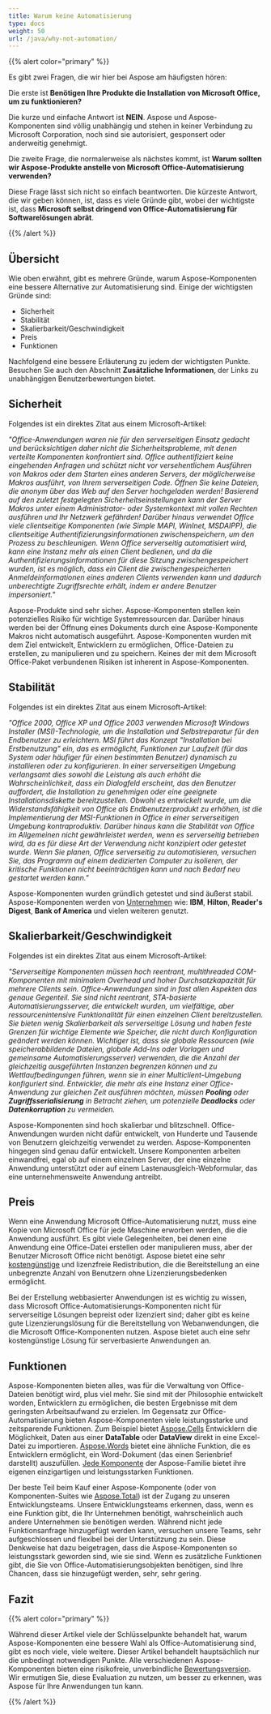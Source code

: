 ```yaml
---
title: Warum keine Automatisierung
type: docs
weight: 50
url: /java/why-not-automation/
---
```


{{% alert color="primary" %}} 

Es gibt zwei Fragen, die wir hier bei Aspose am häufigsten hören: 

Die erste ist **Benötigen Ihre Produkte die Installation von Microsoft Office, um zu funktionieren?** 

Die kurze und einfache Antwort ist **NEIN**. Aspose und Aspose-Komponenten sind völlig unabhängig und stehen in keiner Verbindung zu Microsoft Corporation, noch sind sie autorisiert, gesponsert oder anderweitig genehmigt. 

Die zweite Frage, die normalerweise als nächstes kommt, ist **Warum sollten wir Aspose-Produkte anstelle von Microsoft Office-Automatisierung verwenden?** 

Diese Frage lässt sich nicht so einfach beantworten. Die kürzeste Antwort, die wir geben können, ist, dass es viele Gründe gibt, wobei der wichtigste ist, dass **Microsoft selbst dringend von Office-Automatisierung für Softwarelösungen abrät**. 

{{% /alert %}} 
## **Übersicht**
Wie oben erwähnt, gibt es mehrere Gründe, warum Aspose-Komponenten eine bessere Alternative zur Automatisierung sind. Einige der wichtigsten Gründe sind: 

- Sicherheit
- Stabilität
- Skalierbarkeit/Geschwindigkeit
- Preis
- Funktionen

Nachfolgend eine bessere Erläuterung zu jedem der wichtigsten Punkte. Besuchen Sie auch den Abschnitt **Zusätzliche Informationen**, der Links zu unabhängigen Benutzerbewertungen bietet. 
## **Sicherheit**
Folgendes ist ein direktes Zitat aus einem Microsoft-Artikel: 

*"Office-Anwendungen waren nie für den serverseitigen Einsatz gedacht und berücksichtigen daher nicht die Sicherheitsprobleme, mit denen verteilte Komponenten konfrontiert sind. Office authentifiziert keine eingehenden Anfragen und schützt nicht vor versehentlichem Ausführen von Makros oder dem Starten eines anderen Servers, der möglicherweise Makros ausführt, von Ihrem serverseitigen Code. Öffnen Sie keine Dateien, die anonym über das Web auf den Server hochgeladen werden! Basierend auf den zuletzt festgelegten Sicherheitseinstellungen kann der Server Makros unter einem Administrator- oder Systemkontext mit vollen Rechten ausführen und Ihr Netzwerk gefährden! Darüber hinaus verwendet Office viele clientseitige Komponenten (wie Simple MAPI, WinInet, MSDAIPP), die clientseitige Authentifizierungsinformationen zwischenspeichern, um den Prozess zu beschleunigen. Wenn Office serverseitig automatisiert wird, kann eine Instanz mehr als einen Client bedienen, und da die Authentifizierungsinformationen für diese Sitzung zwischengespeichert wurden, ist es möglich, dass ein Client die zwischengespeicherten Anmeldeinformationen eines anderen Clients verwenden kann und dadurch unberechtigte Zugriffsrechte erhält, indem er andere Benutzer impersoniert."* 

Aspose-Produkte sind sehr sicher. Aspose-Komponenten stellen kein potenzielles Risiko für wichtige Systemressourcen dar. Darüber hinaus werden bei der Öffnung eines Dokuments durch eine Aspose-Komponente Makros nicht automatisch ausgeführt. Aspose-Komponenten wurden mit dem Ziel entwickelt, Entwicklern zu ermöglichen, Office-Dateien zu erstellen, zu manipulieren und zu speichern. Keines der mit dem Microsoft Office-Paket verbundenen Risiken ist inherent in Aspose-Komponenten. 
## **Stabilität**
Folgendes ist ein direktes Zitat aus einem Microsoft-Artikel: 

*"Office 2000, Office XP und Office 2003 verwenden Microsoft Windows Installer (MSI)-Technologie, um die Installation und Selbstreparatur für den Endbenutzer zu erleichtern. MSI führt das Konzept "Installation bei Erstbenutzung" ein, das es ermöglicht, Funktionen zur Laufzeit (für das System oder häufiger für einen bestimmten Benutzer) dynamisch zu installieren oder zu konfigurieren. In einer serverseitigen Umgebung verlangsamt dies sowohl die Leistung als auch erhöht die Wahrscheinlichkeit, dass ein Dialogfeld erscheint, das den Benutzer auffordert, die Installation zu genehmigen oder eine geeignete Installationsdiskette bereitzustellen. Obwohl es entwickelt wurde, um die Widerstandsfähigkeit von Office als Endbenutzerprodukt zu erhöhen, ist die Implementierung der MSI-Funktionen in Office in einer serverseitigen Umgebung kontraproduktiv. Darüber hinaus kann die Stabilität von Office im Allgemeinen nicht gewährleistet werden, wenn es serverseitig betrieben wird, da es für diese Art der Verwendung nicht konzipiert oder getestet wurde. Wenn Sie planen, Office serverseitig zu automatisieren, versuchen Sie, das Programm auf einem dedizierten Computer zu isolieren, der kritische Funktionen nicht beeinträchtigen kann und nach Bedarf neu gestartet werden kann."* 

Aspose-Komponenten wurden gründlich getestet und sind äußerst stabil. Aspose-Komponenten werden von [Unternehmen](https://about.aspose.com/customers) wie: **IBM**, **Hilton**, **Reader's Digest**, **Bank of America** und vielen weiteren genutzt. 
## **Skalierbarkeit/Geschwindigkeit**
Folgendes ist ein direktes Zitat aus einem Microsoft-Artikel: 

*"Serverseitige Komponenten müssen hoch reentrant, multithreaded COM-Komponenten mit minimalem Overhead und hoher Durchsatzkapazität für mehrere Clients sein. Office-Anwendungen sind in fast allen Aspekten das genaue Gegenteil. Sie sind nicht reentrant, STA-basierte Automatisierungsserver, die entwickelt wurden, um vielfältige, aber ressourcenintensive Funktionalität für einen einzelnen Client bereitzustellen. Sie bieten wenig Skalierbarkeit als serverseitige Lösung und haben feste Grenzen für wichtige Elemente wie Speicher, die nicht durch Konfiguration geändert werden können. Wichtiger ist, dass sie globale Ressourcen (wie speicherabbildende Dateien, globale Add-Ins oder Vorlagen und gemeinsame Automatisierungsserver) verwenden, die die Anzahl der gleichzeitig ausgeführten Instanzen begrenzen können und zu Wettlaufbedingungen führen, wenn sie in einer Multiclient-Umgebung konfiguriert sind. Entwickler, die mehr als eine Instanz einer Office-Anwendung zur gleichen Zeit ausführen möchten, müssen* ***Pooling*** *oder* ***Zugriffsserialisierung*** *in Betracht ziehen, um potenzielle* ***Deadlocks*** *oder* ***Datenkorruption*** *zu vermeiden.* 

Aspose-Komponenten sind hoch skalierbar und blitzschnell. Office-Anwendungen wurden nicht dafür entwickelt, von Hunderte und Tausende von Benutzern gleichzeitig verwendet zu werden. Aspose-Komponenten hingegen sind genau dafür entwickelt. Unsere Komponenten arbeiten einwandfrei, egal ob auf einem einzelnen Server, der eine einzelne Anwendung unterstützt oder auf einem Lastenausgleich-Webformular, das eine unternehmensweite Anwendung antreibt. 
## **Preis**
Wenn eine Anwendung Microsoft Office-Automatisierung nutzt, muss eine Kopie von Microsoft Office für jede Maschine erworben werden, die die Anwendung ausführt. Es gibt viele Gelegenheiten, bei denen eine Anwendung eine Office-Datei erstellen oder manipulieren muss, aber der Benutzer Microsoft Office nicht benötigt. Aspose bietet eine sehr [kostengünstige](https://purchase.aspose.com/) und lizenzfreie Redistribution, die die Bereitstellung an eine unbegrenzte Anzahl von Benutzern ohne Lizenzierungsbedenken ermöglicht. 

Bei der Erstellung webbasierter Anwendungen ist es wichtig zu wissen, dass Microsoft Office-Automatisierungs-Komponenten nicht für serverseitige Lösungen bepreist oder lizenziert sind; daher gibt es keine gute Lizenzierungslösung für die Bereitstellung von Webanwendungen, die die Microsoft Office-Komponenten nutzen. Aspose bietet auch eine sehr kostengünstige Lösung für serverbasierte Anwendungen an. 
## **Funktionen**
Aspose-Komponenten bieten alles, was für die Verwaltung von Office-Dateien benötigt wird, plus viel mehr. Sie sind mit der Philosophie entwickelt worden, Entwicklern zu ermöglichen, die besten Ergebnisse mit dem geringsten Arbeitsaufwand zu erzielen. Im Gegensatz zur Office-Automatisierung bieten Aspose-Komponenten viele leistungsstarke und zeitsparende Funktionen. Zum Beispiel bietet [Aspose.Cells](https://products.aspose.com/cells/java/) Entwicklern die Möglichkeit, Daten aus einer **DataTable** oder **DataView** direkt in eine Excel-Datei zu importieren. [Aspose.Words](https://products.aspose.com/words/java/) bietet eine ähnliche Funktion, die es Entwicklern ermöglicht, ein Word-Dokument (das einen Serienbrief darstellt) auszufüllen. [Jede Komponente](https://products.aspose.com/total/java/) der Aspose-Familie bietet ihre eigenen einzigartigen und leistungsstarken Funktionen. 

Der beste Teil beim Kauf einer Aspose-Komponente (oder von Komponenten-Suites wie [Aspose.Total](https://products.aspose.com/total/java/)) ist der Zugang zu unseren Entwicklungsteams. Unsere Entwicklungsteams erkennen, dass, wenn es eine Funktion gibt, die Ihr Unternehmen benötigt, wahrscheinlich auch andere Unternehmen sie benötigen werden. Während nicht jede Funktionsanfrage hinzugefügt werden kann, versuchen unsere Teams, sehr aufgeschlossen und flexibel bei der Unterstützung zu sein. Diese Denkweise hat dazu beigetragen, dass die Aspose-Komponenten so leistungsstark geworden sind, wie sie sind. Wenn es zusätzliche Funktionen gibt, die Sie von Office-Automatisierungsobjekten benötigen, sind Ihre Chancen, dass sie hinzugefügt werden, sehr, sehr gering. 
## **Fazit**
{{% alert color="primary" %}} 

Während dieser Artikel viele der Schlüsselpunkte behandelt hat, warum Aspose-Komponenten eine bessere Wahl als Office-Automatisierung sind, gibt es noch viele, viele weitere. Dieser Artikel behandelt hauptsächlich nur die unbedingt notwendigen Punkte. Alle verschiedenen Aspose-Komponenten bieten eine risikofreie, unverbindliche [Bewertungsversion](https://downloads.aspose.com/slides/java). Wir ermutigen Sie, diese Evaluation zu nutzen, um besser zu erkennen, was Aspose für Ihre Anwendungen tun kann. 

{{% /alert %}} 
